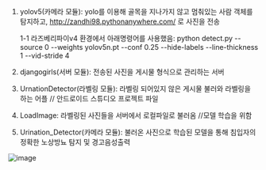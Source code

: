1. yolov5(카메라 모듈): yolo를 이용해 골목을 지나가지 않고 멈춰있는 사람 객체를 탐지하고, http://zandhi98.pythonanywhere.com/ 로 사진을 전송

    1-1 라즈베리파이v4 환경에서 아래명령어를 사용했음:
    python detect.py --source 0 --weights yolov5n.pt --conf 0.25 --hide-labels --line-thickness 1 --vid-stride 4

2. djangogirls(서버 모듈): 전송된 사진을 게시물 형식으로 관리하는 서버
   
3. UrnationDetector(라벨링 모듈): 라벨링 되어있지 않은 게시물 불러와 라벨링을 하는 어플 // 안드로이드 스튜디오 프로젝트 파일
   
5. LoadImage: 라벨링된 사진들을 서버에서 로컬파일로 불러옴 //모델 학습을 위함
   
7. Urination_Detector(카메라 모듈): 불러온 사진으로 학습된 모델을 통해 침입자의 정확한 노상방뇨 탐지 및 경고음성출력


![image](https://github.com/ZANDHIFORCE/UrinationDetector/assets/91401488/c32b9206-5475-4aca-b66f-25d31d315a39)
